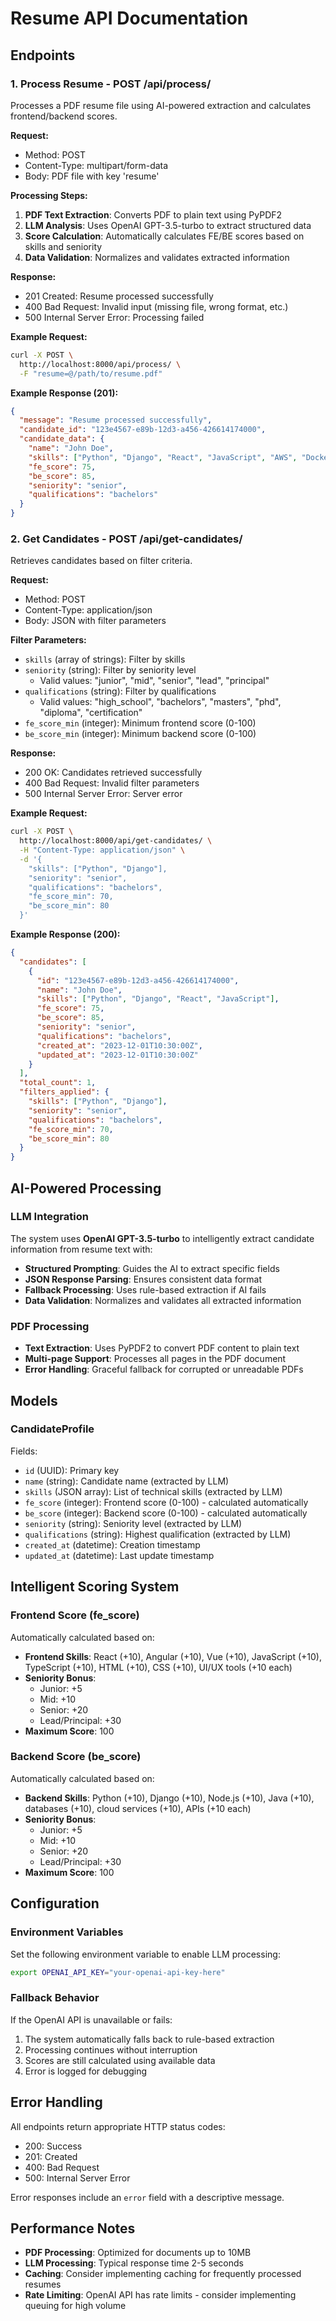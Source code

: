 # Resume API Documentation

## Endpoints

### 1. Process Resume - POST /api/process/

Processes a PDF resume file using AI-powered extraction and calculates frontend/backend scores.

**Request:**
- Method: POST
- Content-Type: multipart/form-data
- Body: PDF file with key 'resume'

**Processing Steps:**
1. **PDF Text Extraction**: Converts PDF to plain text using PyPDF2
2. **LLM Analysis**: Uses OpenAI GPT-3.5-turbo to extract structured data
3. **Score Calculation**: Automatically calculates FE/BE scores based on skills and seniority
4. **Data Validation**: Normalizes and validates extracted information

**Response:**
- 201 Created: Resume processed successfully
- 400 Bad Request: Invalid input (missing file, wrong format, etc.)
- 500 Internal Server Error: Processing failed

**Example Request:**
```bash
curl -X POST \
  http://localhost:8000/api/process/ \
  -F "resume=@/path/to/resume.pdf"
```

**Example Response (201):**
```json
{
  "message": "Resume processed successfully",
  "candidate_id": "123e4567-e89b-12d3-a456-426614174000",
  "candidate_data": {
    "name": "John Doe",
    "skills": ["Python", "Django", "React", "JavaScript", "AWS", "Docker"],
    "fe_score": 75,
    "be_score": 85,
    "seniority": "senior",
    "qualifications": "bachelors"
  }
}
```

### 2. Get Candidates - POST /api/get-candidates/

Retrieves candidates based on filter criteria.

**Request:**
- Method: POST
- Content-Type: application/json
- Body: JSON with filter parameters

**Filter Parameters:**
- `skills` (array of strings): Filter by skills
- `seniority` (string): Filter by seniority level
  - Valid values: "junior", "mid", "senior", "lead", "principal"
- `qualifications` (string): Filter by qualifications
  - Valid values: "high_school", "bachelors", "masters", "phd", "diploma", "certification"
- `fe_score_min` (integer): Minimum frontend score (0-100)
- `be_score_min` (integer): Minimum backend score (0-100)

**Response:**
- 200 OK: Candidates retrieved successfully
- 400 Bad Request: Invalid filter parameters
- 500 Internal Server Error: Server error

**Example Request:**
```bash
curl -X POST \
  http://localhost:8000/api/get-candidates/ \
  -H "Content-Type: application/json" \
  -d '{
    "skills": ["Python", "Django"],
    "seniority": "senior",
    "qualifications": "bachelors",
    "fe_score_min": 70,
    "be_score_min": 80
  }'
```

**Example Response (200):**
```json
{
  "candidates": [
    {
      "id": "123e4567-e89b-12d3-a456-426614174000",
      "name": "John Doe",
      "skills": ["Python", "Django", "React", "JavaScript"],
      "fe_score": 75,
      "be_score": 85,
      "seniority": "senior",
      "qualifications": "bachelors",
      "created_at": "2023-12-01T10:30:00Z",
      "updated_at": "2023-12-01T10:30:00Z"
    }
  ],
  "total_count": 1,
  "filters_applied": {
    "skills": ["Python", "Django"],
    "seniority": "senior",
    "qualifications": "bachelors",
    "fe_score_min": 70,
    "be_score_min": 80
  }
}
```

## AI-Powered Processing

### LLM Integration
The system uses **OpenAI GPT-3.5-turbo** to intelligently extract candidate information from resume text with:
- **Structured Prompting**: Guides the AI to extract specific fields
- **JSON Response Parsing**: Ensures consistent data format
- **Fallback Processing**: Uses rule-based extraction if AI fails
- **Data Validation**: Normalizes and validates all extracted information

### PDF Processing
- **Text Extraction**: Uses PyPDF2 to convert PDF content to plain text
- **Multi-page Support**: Processes all pages in the PDF document
- **Error Handling**: Graceful fallback for corrupted or unreadable PDFs

## Models

### CandidateProfile

Fields:
- `id` (UUID): Primary key
- `name` (string): Candidate name (extracted by LLM)
- `skills` (JSON array): List of technical skills (extracted by LLM)
- `fe_score` (integer): Frontend score (0-100) - calculated automatically
- `be_score` (integer): Backend score (0-100) - calculated automatically
- `seniority` (string): Seniority level (extracted by LLM)
- `qualifications` (string): Highest qualification (extracted by LLM)
- `created_at` (datetime): Creation timestamp
- `updated_at` (datetime): Last update timestamp

## Intelligent Scoring System

### Frontend Score (fe_score)
Automatically calculated based on:
- **Frontend Skills**: React (+10), Angular (+10), Vue (+10), JavaScript (+10), TypeScript (+10), HTML (+10), CSS (+10), UI/UX tools (+10 each)
- **Seniority Bonus**: 
  - Junior: +5
  - Mid: +10
  - Senior: +20
  - Lead/Principal: +30
- **Maximum Score**: 100

### Backend Score (be_score)
Automatically calculated based on:
- **Backend Skills**: Python (+10), Django (+10), Node.js (+10), Java (+10), databases (+10), cloud services (+10), APIs (+10 each)
- **Seniority Bonus**:
  - Junior: +5
  - Mid: +10
  - Senior: +20
  - Lead/Principal: +30
- **Maximum Score**: 100

## Configuration

### Environment Variables
Set the following environment variable to enable LLM processing:
```bash
export OPENAI_API_KEY="your-openai-api-key-here"
```

### Fallback Behavior
If the OpenAI API is unavailable or fails:
1. The system automatically falls back to rule-based extraction
2. Processing continues without interruption
3. Scores are still calculated using available data
4. Error is logged for debugging

## Error Handling

All endpoints return appropriate HTTP status codes:
- 200: Success
- 201: Created
- 400: Bad Request
- 500: Internal Server Error

Error responses include an `error` field with a descriptive message.

## Performance Notes

- **PDF Processing**: Optimized for documents up to 10MB
- **LLM Processing**: Typical response time 2-5 seconds
- **Caching**: Consider implementing caching for frequently processed resumes
- **Rate Limiting**: OpenAI API has rate limits - consider implementing queuing for high volume 